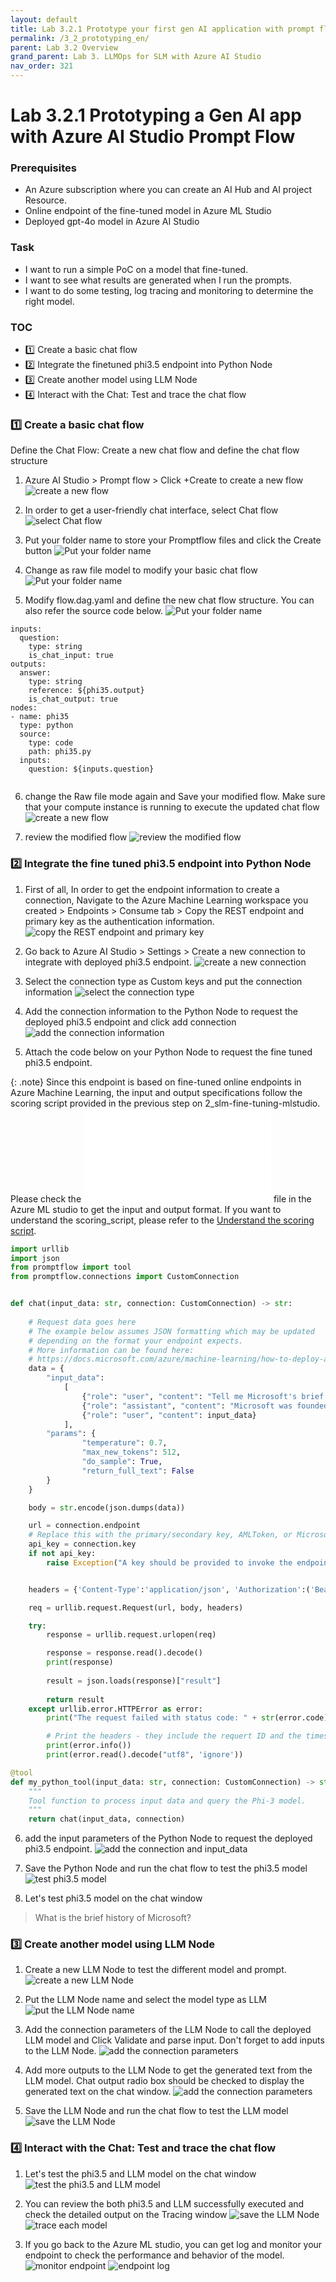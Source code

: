 ```yaml
---
layout: default
title: Lab 3.2.1 Prototype your first gen AI application with prompt flow (EN)
permalink: /3_2_prototyping_en/
parent: Lab 3.2 Overview
grand_parent: Lab 3. LLMOps for SLM with Azure AI Studio
nav_order: 321
---
```


# Lab 3.2.1 Prototyping a Gen AI app with Azure AI Studio Prompt Flow

### Prerequisites

- An Azure subscription where you can create an AI Hub and AI project Resource.
- Online endpoint of the fine-tuned model in Azure ML Studio
- Deployed gpt-4o model in Azure AI Studio 


### Task

- I want to run a simple PoC on a model that fine-tuned. 
- I want to see what results are generated when I run the prompts. 
- I want to do some testing, log tracing and monitoring to determine the right model. 

### TOC
- 1️⃣ Create a basic chat flow 
- 2️⃣ Integrate the finetuned phi3.5 endpoint into Python Node
- 3️⃣ Create another model using LLM Node 
- 4️⃣ Interact with the Chat: Test and trace the chat flow

### 1️⃣ Create a basic chat flow 

Define the Chat Flow: Create a new chat flow and define the chat flow structure

1. Azure AI Studio > Prompt flow > Click +Create to create a new flow
![create a new flow](images/create_new_flow.jpg)

2. In order to get a user-friendly chat interface, select Chat flow
![select Chat flow](images/create_new_chat_flow.jpg)

3. Put your folder name to store your Promptflow files and click the Create button
![Put your folder name](images/put_folder_name.jpg)

4. Change as raw file model to modify your basic chat flow
![Put your folder name](images/change_raw_file_mode.jpg)

5. Modify flow.dag.yaml and define the new chat flow structure. You can also refer the source code below. 
![Put your folder name](images/modify_dag.jpg)

```
inputs:
  question:
    type: string
    is_chat_input: true
outputs:
  answer:
    type: string
    reference: ${phi35.output}
    is_chat_output: true
nodes:
- name: phi35
  type: python
  source:
    type: code
    path: phi35.py
  inputs:
    question: ${inputs.question}
  
```

6. change the Raw file mode again and Save your modified flow. Make sure that your compute instance is running to execute the updated chat flow
![create a new flow](images/save_and_run_compute_session.jpg)

7. review the modified flow 
![review the modified flow](images/first_dag_graph.jpg)


### 2️⃣ Integrate the fine tuned phi3.5 endpoint into Python Node
1. First of all, In order to get the endpoint information to create a connection, Navigate to the Azure Machine Learning workspace you created > Endpoints > Consume tab > Copy the REST endpoint and primary key as the authentication information.
![copy the REST endpoint and primary key](images/copy_endpoint_comsumption_info.jpg)

2. Go back to Azure AI Studio > Settings > Create a new connection to integrate with deployed phi3.5 endpoint. 
![create a new connection](images/create_new_connection.jpg)

3. Select the connection type as Custom keys and put the connection information 
![select the connection type](images/add_custom_keys.jpg)

4. Add the connection information to the Python Node to request the deployed phi3.5 endpoint and click add connection
![add the connection information](images/create_connect_custom_resource.jpg)

5. Attach the code below on your Python Node to request the fine tuned phi3.5 endpoint. 

{: .note}
Since this endpoint is based on fine-tuned online endpoints in Azure Machine Learning, the input and output specifications follow the scoring script provided in the previous step on 2_slm-fine-tuning-mlstudio. Please check the ![score.py](../../2_slm-fine-tuning-mlstudio/phi3/src_serve/score.py) file in the Azure ML studio to get the input and output format. If you want to understand the scoring_script, please refer to the [Understand the scoring script](https://learn.microsoft.com/en-us/azure/machine-learning/how-to-deploy-online-endpoints?view=azureml-api-2&tabs=python#understand-the-scoring-script).

```python
import urllib
import json
from promptflow import tool
from promptflow.connections import CustomConnection


def chat(input_data: str, connection: CustomConnection) -> str:
    
    # Request data goes here
    # The example below assumes JSON formatting which may be updated
    # depending on the format your endpoint expects.
    # More information can be found here:
    # https://docs.microsoft.com/azure/machine-learning/how-to-deploy-advanced-entry-script
    data = {
        "input_data": 
            [
                {"role": "user", "content": "Tell me Microsoft's brief history."},
                {"role": "assistant", "content": "Microsoft was founded by Bill Gates and Paul Allen on April 4, 1975, to develop and sell a BASIC interpreter for the Altair 8800."},
                {"role": "user", "content": input_data}
            ],
        "params": {
                "temperature": 0.7,
                "max_new_tokens": 512,
                "do_sample": True,
                "return_full_text": False
        }
    }

    body = str.encode(json.dumps(data))

    url = connection.endpoint
    # Replace this with the primary/secondary key, AMLToken, or Microsoft Entra ID token for the endpoint
    api_key = connection.key
    if not api_key:
        raise Exception("A key should be provided to invoke the endpoint")


    headers = {'Content-Type':'application/json', 'Authorization':('Bearer '+ api_key)}

    req = urllib.request.Request(url, body, headers)

    try:
        response = urllib.request.urlopen(req)

        response = response.read().decode()
        print(response)
        
        result = json.loads(response)["result"]
        
        return result
    except urllib.error.HTTPError as error:
        print("The request failed with status code: " + str(error.code))

        # Print the headers - they include the requert ID and the timestamp, which are useful for debugging the failure
        print(error.info())
        print(error.read().decode("utf8", 'ignore'))

@tool
def my_python_tool(input_data: str, connection: CustomConnection) -> str:
    """
    Tool function to process input data and query the Phi-3 model.
    """
    return chat(input_data, connection)
```

6. add the input parameters of the Python Node to request the deployed phi3.5 endpoint.
![add the connection and input_data](images/validate_parsing_input.jpg)

7. Save the Python Node and run the chat flow to test the phi3.5 model
![test phi3.5 model](images/save_open_chat_window.jpg)

8. Let's test phi3.5 model on the chat window

> What is the brief history of Microsoft? 

### 3️⃣ Create another model using LLM Node
1. Create a new LLM Node to test the different model and prompt.
![create a new LLM Node](images/add_llm.jpg)

2. Put the LLM Node name and select the model type as LLM
![put the LLM Node name](images/add_node_name.jpg)

3. Add the connection parameters of the LLM Node to call the deployed LLM model and Click Validate and parse input. Don't forget to add inputs to the LLM Node.
![add the connection parameters](images/add_gpt4o_node.jpg)

4. Add more outputs to the LLM Node to get the generated text from the LLM model. Chat output radio box should be checked to display the generated text on the chat window.
![add the connection parameters](images/add_more_output.jpg)

5. Save the LLM Node and run the chat flow to test the LLM model
![save the LLM Node](images/save_open_chat_window.jpg)


### 4️⃣ Interact with the Chat: Test and trace the chat flow
1. Let's test the phi3.5 and LLM model on the chat window
![test the phi3.5 and LLM model](images/ask_about_phi.jpg)

2. You can review the both phi3.5 and LLM successfully executed and check the detailed output on the Tracing window 
![save the LLM Node](images/final_dag_graph.jpg)
![trace each model](images/trace_each_model.jpg)

3. If you go back to the Azure ML studio, you can get log and monitor your endpoint to check the performance and behavior of the model.
![monitor endpoint](images/monitor_endpoint_metrics.png)
![endpoint log](images/endpoint_log.png)

